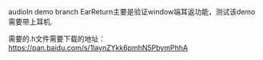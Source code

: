 audioIn demo branch EarReturn主要是验证window端耳返功能，测试该demo需要带上耳机. 

需要的.h文件需要下载的地址：https://pan.baidu.com/s/1laynZYkk6pmhN5PbymPhhA
